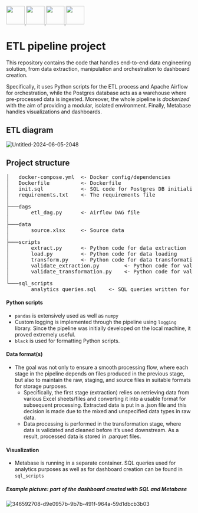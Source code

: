 <a href="#"><p align="left">
<img src="https://github.com/onemarc/tech-icons/blob/main/icons/python-dark.svg" width="50">
<img src="https://github.com/onemarc/tech-icons/blob/main/icons/docker-dark.svg" width="50">
<img src="https://github.com/onemarc/tech-icons/blob/main/icons/postgressql-dark.svg" width="50">
<img src="https://github.com/onemarc/tech-icons/blob/main/icons/apacheairflow-dark.svg" width="50">
</p></a>


# ETL pipeline project

This repository contains the code that handles end-to-end data engineering solution, from data extraction, manipulation and orchestration to dashboard creation. 

Specifically, it uses Python scripts for the ETL process and Apache Airflow for orchestration, while the Postgres database acts as a warehouse where pre-processed data is ingested. Moreover, the whole pipeline is _dockerized_ with the aim of providing a modular, isolated environment. Finally, Metabase handles visualizations and dashboards. 

## ETL diagram
![Untitled-2024-06-05-2048](https://github.com/user-attachments/assets/e3453efe-fd58-4d7f-9c81-460730bf2aa1)

## Project structure

<pre>
│   docker-compose.yml  <- Docker config/dependencies
│   Dockerfile          <- Dockerfile
│   init.sql            <- SQL code for Postgres DB initialization
│   requirements.txt    <- The requirements file
│
├───dags
│       etl_dag.py      <- Airflow DAG file
│
├───data
│       source.xlsx     <- Source data
│
├───scripts            
│       extract.py      <- Python code for data extraction 
│       load.py         <- Python code for data loading 
│       transform.py    <- Python code for data transformation 
│       validate_extraction.py        <- Python code for validation of data extraction 
│       validate_transformation.py    <- Python code for validation of data transformation 
│
└───sql_scripts
        analytics_queries.sql    <- SQL queries written for analytics purposes 
</pre>

#### Python scripts
* `pandas` is extensively used as well as `numpy`
* Custom logging is implemented through the pipeline using `logging` library. Since the pipeline was initially developed on the local machine, it proved extremely useful.
* `black` is used for formatting Python scripts.

#### Data format(s)
* The goal was not only to ensure a smooth processing flow, where each stage in the pipeline depends on files produced in the previous stage, but also to maintain the raw, staging, and source files in suitable formats for storage purposes.
    * Specifically, the first stage (extraction) relies on retrieving data from various Excel sheets/files and converting it into a usable format for subsequent processing. Extracted data is put in a .json file and this decision is made due to the mixed and unspecified data types in raw data.
    * Data processing is performed in the transformation stage, where data is validated and cleaned before it’s used downstream. As a result, processed data is stored in .parquet files. 

#### Visualization
* Metabase is running in a separate container. SQL queries used for analytics purposes as well as for dashboard creation can be found in `sql_scripts`

##### Example picture: part of the dashboard created with SQL and Metabase

![346592708-d9e0957b-9b7b-491f-964a-59d1dbcb3b03](https://github.com/user-attachments/assets/d8f9fcc0-679e-4526-83fc-69025320dfca)
